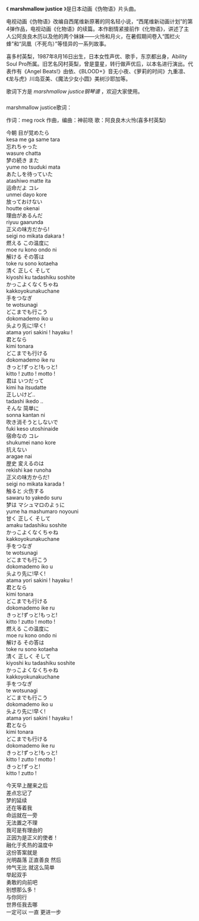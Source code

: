 

《 **marshmallow justice** 》是日本动画《伪物语》片头曲。

  

电视动画《伪物语》改编自西尾维新原著的同名轻小说，“西尾维新动画计划”的第4弹作品，电视动画《化物语》的续篇。本作剧情紧接前作《化物语》，讲述了主人公阿良良木历以及他的两个妹妹——火怜和月火，在暑假期间卷入“围栏火蜂”和“凤凰（不死鸟）”等怪异的一系列故事。

  

喜多村英梨，1987年8月16日出生，日本女性声优、歌手，东京都出身，Ability Soul
Pro所属。旧艺名冈村英梨，曾是童星，转行做声优后，以本名进行演出。代表作有《Angel
Beats!》由依、《BLOOD+》音无小夜、《萝莉的时间》九重凛、《龙与虎》川岛亚美、《魔法少女小圆》美树沙耶加等。

  

歌词下方是 _marshmallow justice钢琴谱_ ，欢迎大家使用。

###  
marshmallow justice歌词：

作词：meg rock 作曲，编曲：神前晓 歌：阿良良木火怜(喜多村英梨)  
  
  
今朝 目が覚めたら  
kesa me ga same tara  
忘れちゃった  
wasure chatta  
梦の続き また  
yume no tsuduki mata  
あたしを待っていた  
atashiwo matte ita  
运命だよ コレ  
unmei dayo kore  
放っておけない  
houtte okenai  
理由があるんだ  
riyuu gaarunda  
正义の味方だから!  
seigi no mikata dakara !  
燃える この温度に  
moe ru kono ondo ni  
解ける その答は  
toke ru sono kotaeha  
清く 正しく そして  
kiyoshi ku tadashiku soshite  
かっこよくなくちゃね  
kakkoyokunakuchane  
手をつなぎ  
te wotsunagi  
どこまでも行こう  
dokomademo iko u  
头より先に!早く!  
atama yori sakini ! hayaku !  
君となら  
kimi tonara  
どこまでも行ける  
dokomademo ike ru  
きっと!ずっと!もっと!  
kitto ! zutto ! motto !  
君は いつだって  
kimi ha itsudatte  
正しいけど..  
tadashi ikedo ..  
そんな 简単に  
sonna kantan ni  
吹き消そうとしないで  
fuki keso utoshinaide  
宿命なの コレ  
shukumei nano kore  
抗えない  
aragae nai  
歴史 変えるのは  
rekishi kae runoha  
正义の味方からだ!  
seigi no mikata karada !  
触ると 火伤する  
sawaru to yakedo suru  
梦は マシュマロのよぅに  
yume ha mashumaro noyouni  
甘く 正しく そして  
amaku tadashiku soshite  
かっこよくなくちゃね  
kakkoyokunakuchane  
手をつなぎ  
te wotsunagi  
どこまでも行こう  
dokomademo iko u  
头より先に!早く!  
atama yori sakini ! hayaku !  
君となら  
kimi tonara  
どこまでも行ける  
dokomademo ike ru  
きっと!ずっと!もっと!  
kitto ! zutto ! motto !  
燃える この温度に  
moe ru kono ondo ni  
解ける その答は  
toke ru sono kotaeha  
清く 正しく そして  
kiyoshi ku tadashiku soshite  
かっこよくなくちゃね  
kakkoyokunakuchane  
手をつなぎ  
te wotsunagi  
どこまでも行こう  
dokomademo iko u  
头より先に!早く!  
atama yori sakini ! hayaku !  
君となら  
kimi tonara  
どこまでも行ける  
dokomademo ike ru  
きっと!ずっと!もっと!  
kitto ! zutto ! motto !  
きっと!ずっと!  
kitto ! zutto !  
  
  
  
  
今天早上醒来之后  
差点忘记了  
梦的延续  
还在等着我  
命运就在一旁  
无法置之不理  
我可是有理由的  
正因为是正义的使者！  
融化于炙热的温度中  
这份答案就是  
光明磊落 正直善良 然后  
帅气无比 就这么简单  
举起双手  
勇敢的向前吧  
别想那么多！  
与你同行  
世界任我去哪  
一定可以 一直 更进一步  

